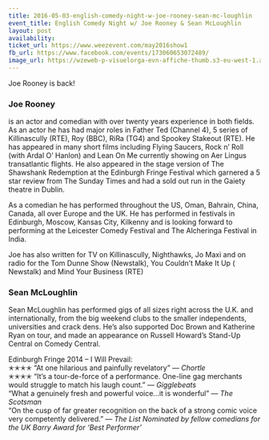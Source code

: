 ```yaml
---
title: 2016-05-03-english-comedy-night-w-joe-rooney-sean-mc-loughlin
event_title: English Comedy Night w/ Joe Rooney & Sean McLoughlin
layout: post
availability: 
ticket_url: https://www.weezevent.com/may2016show1
fb_url: https://www.facebook.com/events/173060653072489/
image_url: https://wzeweb-p-visuelorga-evn-affiche-thumb.s3-eu-west-1.amazonaws.com/affiche_159669.thumb53700.1456481626.jpg
---
```


Joe Rooney is back!
 
### Joe Rooney
is an actor and comedian with over twenty years experience in both fields. As an actor he has had major roles in Father Ted (Channel 4), 5 series of Killinascully (RTE), Roy (BBC), RiRa (TG4) and Spookey Stakeout (RTE). He has appeared in many short films including Flying Saucers, Rock n’ Roll (with Ardal O’ Hanlon) and Lean On Me currently showing on Aer Lingus transatlantic flights. He also appeared in the stage version of The Shawshank Redemption at the Edinburgh Fringe Festival which garnered a 5 star review from The Sunday Times and had a sold out run in the Gaiety theatre in Dublin.
 
As a comedian he has performed throughout the US, Oman, Bahrain, China, Canada, all over Europe and the UK. He has performed in festivals in Edinburgh, Moscow, Kansas City, Kilkenny and is looking forward to performing at the Leicester Comedy Festival and The Alcheringa Festival in India.
 
Joe has also written for TV on Killinascully, Nighthawks, Jo Maxi and on radio for the Tom Dunne Show (Newstalk), You Couldn’t Make It Up ( Newstalk) and Mind Your Business (RTE)
 
### Sean McLoughlin
Sean McLoughlin has performed gigs of all sizes right across the U.K. and internationally, from the big weekend clubs to the smaller independents, universities and crack dens. He’s also supported Doc Brown and Katherine Ryan on tour, and made an appearance on Russell Howard’s Stand-Up Central on Comedy Central.
 
Edinburgh Fringe 2014 – I Will Prevail:  
✭✭✭✭ “At one hilarious and painfully revelatory” &mdash; _Chortle_   
✭✭✭✭ “It’s a tour-de-force of a performance. One-line gag merchants would struggle to match his laugh count.” &mdash; _Gigglebeats_   
“What a genuinely fresh and powerful voice…it is wonderful” &mdash; _The Scotsman_  
“On the cusp of far greater recognition on the back of a strong comic voice very competently delivered.” &mdash; _The List
Nominated by fellow comedians for the UK Barry Award for ‘Best Performer’_